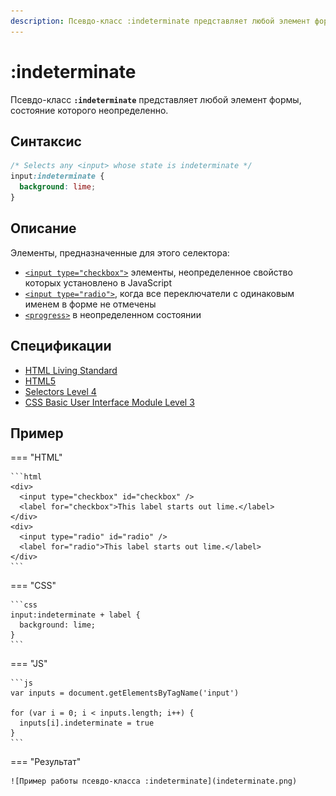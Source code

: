 ```yaml
---
description: Псевдо-класс :indeterminate представляет любой элемент формы, состояние которого неопределенно
---
```


# :indeterminate

Псевдо-класс **`:indeterminate`** представляет любой элемент формы, состояние которого неопределенно.

## Синтаксис

```css
/* Selects any <input> whose state is indeterminate */
input:indeterminate {
  background: lime;
}
```

## Описание

Элементы, предназначенные для этого селектора:

- [`<input type="checkbox">`](/html/input/) элементы, неопределенное свойство которых установлено в JavaScript
- [`<input type="radio">`](/html/input/), когда все переключатели с одинаковым именем в форме не отмечены
- [`<progress>`](/html/progress/) в неопределенном состоянии

## Спецификации

- [HTML Living Standard](https://html.spec.whatwg.org/multipage/#selector-indeterminate)
- [HTML5](http://www.w3.org/TR/html5/#selector-indeterminate)
- [Selectors Level 4](https://drafts.csswg.org/selectors-4/#indeterminate)
- [CSS Basic User Interface Module Level 3](https://drafts.csswg.org/css-ui-3/#indeterminate)

## Пример

=== "HTML"

    ```html
    <div>
      <input type="checkbox" id="checkbox" />
      <label for="checkbox">This label starts out lime.</label>
    </div>
    <div>
      <input type="radio" id="radio" />
      <label for="radio">This label starts out lime.</label>
    </div>
    ```

=== "CSS"

    ```css
    input:indeterminate + label {
      background: lime;
    }
    ```

=== "JS"

    ```js
    var inputs = document.getElementsByTagName('input')

    for (var i = 0; i < inputs.length; i++) {
      inputs[i].indeterminate = true
    }
    ```

=== "Результат"

    ![Пример работы псевдо-класса :indeterminate](indeterminate.png)
